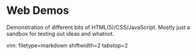 # Web Demos #

Demonstration of different bits of HTML(5)/CSS/JavaScript.  Mostly just a
sandbox for testing out ideas and whatnot.

vim: filetype=markdown shiftwidth=2 tabstop=2

